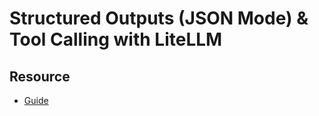 # Structured Outputs (JSON Mode) & Tool Calling with LiteLLM

## Resource
- [Guide](https://meetip.github.io/CS203_W10_lab/)
